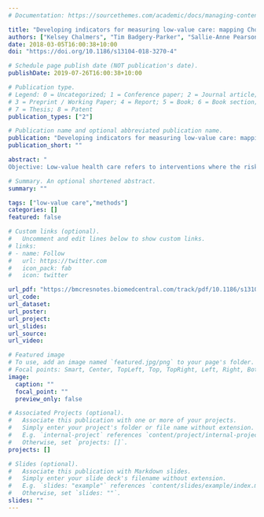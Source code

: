 ```yaml
---
# Documentation: https://sourcethemes.com/academic/docs/managing-content/

title: "Developing indicators for measuring low-value care: mapping Choosing Wisely recommendations to hospital data"
authors: ["Kelsey Chalmers", "Tim Badgery-Parker", "Sallie-Anne Pearson", "Jonathan Brett", "Ian A Scott", "Adam G Elshaug"]
date: 2018-03-05T16:00:38+10:00
doi: "https://doi.org/10.1186/s13104-018-3270-4"

# Schedule page publish date (NOT publication's date).
publishDate: 2019-07-26T16:00:38+10:00

# Publication type.
# Legend: 0 = Uncategorized; 1 = Conference paper; 2 = Journal article;
# 3 = Preprint / Working Paper; 4 = Report; 5 = Book; 6 = Book section;
# 7 = Thesis; 8 = Patent
publication_types: ["2"]

# Publication name and optional abbreviated publication name.
publication: "Developing indicators for measuring low-value care: mapping Choosing Wisely recommendations to hospital data"
publication_short: ""

abstract: "
Objective: Low-value health care refers to interventions where the risk of harm or costs exceeds the likely benefit for a patient. We aimed to develop indicators of low-value care, based on selected Choosing Wisely (CW) recommendations, applicable to routinely collected, hospital claims data. Results: We assessed 824 recommendations from the United States, Canada, Australia and the United Kingdom CW lists regarding their capacity to be measured in administrative hospital admissions datasets. We selected recommendations if they met the following criteria: the service occurred in the hospital setting (observable in setting); a claim recorded the use of the service (record of service); the appropriate/inappropriate use of the service could be mapped to information within the hospital claim (indication); and the service is consistently recorded in the claims (consistent documentation). We identified 17 recommendations (15 services) as measurable. We then developed low-value care indicators for two hospital datasets based on the selected recommendations, previously published indicators, and clinical input."

# Summary. An optional shortened abstract.
summary: ""

tags: ["low-value care","methods"]
categories: []
featured: false

# Custom links (optional).
#   Uncomment and edit lines below to show custom links.
# links:
# - name: Follow
#   url: https://twitter.com
#   icon_pack: fab
#   icon: twitter

url_pdf: "https://bmcresnotes.biomedcentral.com/track/pdf/10.1186/s13104-018-3270-4"
url_code:
url_dataset:
url_poster:
url_project:
url_slides:
url_source:
url_video:

# Featured image
# To use, add an image named `featured.jpg/png` to your page's folder. 
# Focal points: Smart, Center, TopLeft, Top, TopRight, Left, Right, BottomLeft, Bottom, BottomRight.
image:
  caption: ""
  focal_point: ""
  preview_only: false

# Associated Projects (optional).
#   Associate this publication with one or more of your projects.
#   Simply enter your project's folder or file name without extension.
#   E.g. `internal-project` references `content/project/internal-project/index.md`.
#   Otherwise, set `projects: []`.
projects: []

# Slides (optional).
#   Associate this publication with Markdown slides.
#   Simply enter your slide deck's filename without extension.
#   E.g. `slides: "example"` references `content/slides/example/index.md`.
#   Otherwise, set `slides: ""`.
slides: ""
---
```

